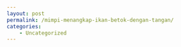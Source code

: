 ```yaml
---
layout: post
permalink: /mimpi-menangkap-ikan-betok-dengan-tangan/
categories:
    - Uncategorized
---
```


